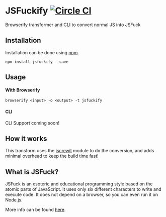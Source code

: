 # JSFuckify [![Circle CI](https://circleci.com/gh/RealOrangeOne/JSFuckify.svg?style=svg)](https://circleci.com/gh/RealOrangeOne/JSFuckify)

Browserify transformer and CLI to convert normal JS into JSFuck

## Installation
Installation can be done using [npm](https://www.npmjs.com/package/jsfuckify).

    npm install jsfuckify --save


## Usage
#### With Browserify

    browserify <input> -o <output> -t jsfuckify

#### CLI
CLI Support coming soon!

## How it works
This transform uses the [jscrewit](https://github.com/fasttime/JScrewIt) module to do the conversion, and adds minimal overhead to keep the build time fast!

## What is JSFuck?
JSFuck is an esoteric and educational programming style based on the atomic parts of JavaScript. It uses only six different characters to write and execute code. It does not depend on a browser, so you can even run it on Node.js.

More info can be found [here](http://www.jsfuck.com/).
